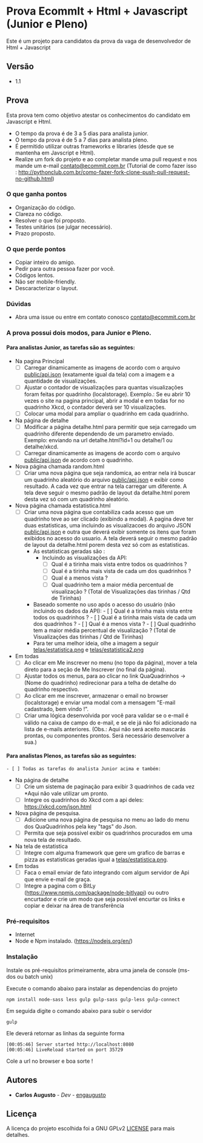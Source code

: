 # Prova EcommIt + Html + Javascript (Junior e Pleno)

Este é um projeto para candidatos da prova da vaga de desenvolvedor de Html + Javascript

## Versão
* 1.1

## Prova

Esta prova tem como objetivo atestar os conhecimentos do candidato em Javascript e Html.

* O tempo da prova é de 3 a 5 dias para analista junior.
* O tempo da prova é de 5 a 7 dias para analista pleno.
* É permitido utilizar outras frameworks e libraries (desde que se mantenha em Javscript e Html).
* Realize um fork do projeto e ao completar mande uma pull request e nos mande um e-mail contato@ecommit.com.br (Tutorial de como fazer isso : http://pythonclub.com.br/como-fazer-fork-clone-push-pull-request-no-github.html)

### O que ganha pontos 
* Organização do código.
* Clareza no código.
* Resolver o que foi proposto.
* Testes unitários (se julgar necessário).
* Prazo proposto.

### O que perde pontos
* Copiar inteiro do amigo.
* Pedir para outra pessoa fazer por você.
* Códigos lentos.
* Não ser mobile-friendly.
* Descaracterizar o layout.

### Dúvidas
* Abra uma issue ou entre em contato conosco contato@ecommit.com.br

### A prova possui dois modos, para Junior e Pleno.

#### Para analistas Junior, as tarefas são as seguintes:
* Na pagina Principal
    - [ ] Carregar dinamicamente as imagens de acordo com o arquivo [public/api.json](public/api.json)  (exatamente igual da tela) com a imagem e a quantidade de visualizações.
    - [ ] Ajustar o contador de visualizações para quantas visualizações foram feitas por quadrinho (localstorage). Exemplo.: Se eu abrir 10 vezes o site na pagina principal, abrir a modal e em todas for no quadrinho Xkcd, o contador deverá ser 10 visualizações.
    - [ ] Colocar uma modal para ampliar o quadrinho em cada quadrinho.
* Na página de detalhe
    - [ ] Modificar a página detalhe.html para permitir que seja carregado um quadrinho diferente dependendo de um parametro enviado. Exemplo: enviando na url detalhe.html?id=1 ou detalhe/1 ou detalhe/xkcd.
    - [ ] Carregar dinamicamente as imagens de acordo com o arquivo [public/api.json](public/api.json) de acordo com o quadrinho.
* Nova página chamada random.html
    - [ ] Criar uma nova página que seja randomica, ao entrar nela irá buscar um quadrinho aleatório do arquivo [public/api.json](public/api.json) e exibir como resultado. A cada vez que entrar na tela carregar um diferente. A tela deve seguir o mesmo padrão de layout da detalhe.html porem desta vez só com um quadrinho aleatório.
* Nova página chamada estatistica.html
    - [ ] Criar uma nova página que contabiliza cada acesso que um quadrinho teve ao ser clicado (exibindo a modal). A pagina deve ter duas estatisticas, uma incluindo as visualizacoes do arquivo JSON [public/api.json](public/api.json) e outra que deverá exibir somente os itens que foram exibidos no acesso do usuario. A tela deverá seguir o mesmo padrão de layout da detalhe.html porem desta vez só com as estatisticas.
      - As estatisticas geradas são : 
	      - Incluindo as visualizações da API:
	        - [ ] Qual é a tirinha mais vista entre todos os quadrinhos ?
		    - [ ] Qual é a tirinha mais vista de cada um dos quadrinhos ?
		    - [ ] Qual é a menos vista ? 
		    - [ ] Qual quadrinho tem a maior média percentual de visualização ? (Total de Visualizações das tirinhas / Qtd de Tirinhas)
	  - Baseado somente no uso após o acesso do usuário (não incluindo os dados da API):
	        - [ ] Qual é a tirinha mais vista entre todos os quadrinhos ?
		    - [ ] Qual é a tirinha mais vista de cada um dos quadrinhos ?
		    - [ ] Qual é a menos vista ? 
    		- [ ] Qual quadrinho tem a maior média percentual de visualização ? (Total de Visualizações das tirinhas / Qtd de Tirinhas)
	  - Para ter uma melhor ideia, olhe a imagem a seguir [telas/estatistica.png](telas/estatistica.png) e [telas/estatistica2.png](telas/estatistica2.png)
* Em todas
    - [ ] Ao clicar em Me inscrever no menu (no topo da página), mover a tela direto para a seção de Me Inscrever (no final da página).
    - [ ] Ajustar todos os menus, para ao clicar no link QuaQuadrinhos -> (Nome do quadrinho) redirecionar para a telha de detalhe do quadrinho respectivo.
    - [ ] Ao clicar em me inscrever, armazenar o email no browser (localstorage) e enviar uma modal com a mensagem "E-mail cadastrado, bem vindo !".
    - [ ] Criar uma lógica desenvolvida por você para validar se o e-mail é válido na caixa de campo do e-mail, e se ele já não foi adicionado na lista de e-mails anteriores. (Obs.: Aqui não será aceito mascarás prontas, ou componentes prontos. Será necessário desenvolver a sua.)

#### Para analistas Plenos, as tarefas são as seguintes:
    - [ ] Todas as tarefas do analista Junior acima e também:
* Na página de detalhe
    - [ ] Crie um sistema de paginação para exibir 3 quadrinhos de cada vez *Aqui não vale utilizar um pronto.
    - [ ] Integre os quadrinhos do Xkcd com a api deles: https://xkcd.com/json.html
* Nova página de pesquisa.
    - [ ] Adicione uma nova página de pesquisa no menu ao lado do menu dos QuaQuadrinhos pela key "tags" do Json.
    - [ ] Permita que seja possivel exibir os quadrinhos procurados em uma nova tela de resultado.
* Na tela de estatistica
    - [ ] Integre com alguma framework que gere um grafico de barras e pizza as estatisticas geradas igual a [telas/estatistica.png](telas/estatistica.png).
* Em todas
    - [ ] Faca o email enviar de fato integrando com algum servidor de Api que envie e-mail de graça.
    - [ ] Integre a pagina com o BitLy (https://www.npmjs.com/package/node-bitlyapi) ou outro encurtador e crie um modo que seja possível encurtar os links e copiar e deixar na área de transferência

### Pré-requisitos

* Internet
* Node e Npm instalado. (https://nodejs.org/en/)

### Instalação

Instale os pré-requisitos primeiramente,  abra uma janela de console (ms-dos ou batch unix)

Execute o comando abaixo para instalar as dependencias do projeto
```
npm install node-sass less gulp gulp-sass gulp-less gulp-connect
```

Em seguida digite o comando abaixo para subir o servidor
```
gulp
```

Ele deverá retornar as linhas da seguinte forma

```
[00:05:46] Server started http://localhost:8080
[00:05:46] LiveReload started on port 35729
```

Cole a url no browser e boa sorte ! 

## Autores

* **Carlos Augusto** - *Dev* - [engaugusto](https://github.com/engaugusto)

## Licença

A licença do projeto escolhida foi a GNU GPLv2 [LICENSE](LICENSE) para mais detalhes.
